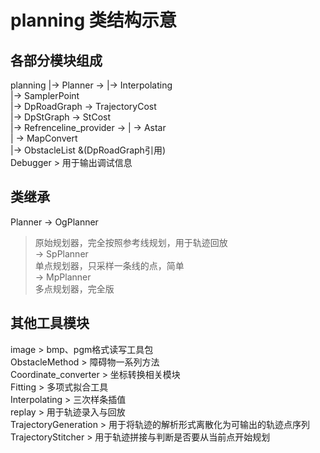 # planning 类结构示意

## 各部分模块组成
planning |-> Planner          -> |-> Interpolating  
                                 |-> SamplerPoint  
                                 |-> DpRoadGraph    -> TrajectoryCost  
                                 |-> DpStGraph      -> StCost  
         |-> Refrenceline_provider -> | -> Astar  
                                      | -> MapConvert  
         |-> ObstacleList &(DpRoadGraph引用)  
Debugger > 用于输出调试信息  
## 类继承
Planner -> OgPlanner  
> 原始规划器，完全按照参考线规划，用于轨迹回放  
        -> SpPlanner  
> 单点规划器，只采样一条线的点，简单  
        -> MpPlanner  
> 多点规划器，完全版  
## 其他工具模块
image > bmp、pgm格式读写工具包  
ObstacleMethod > 障碍物一系列方法  
Coordinate_converter > 坐标转换相关模块  
Fitting > 多项式拟合工具  
Interpolating > 三次样条插值  
replay > 用于轨迹录入与回放  
TrajectoryGeneration > 用于将轨迹的解析形式离散化为可输出的轨迹点序列  
TrajectoryStitcher > 用于轨迹拼接与判断是否要从当前点开始规划  
